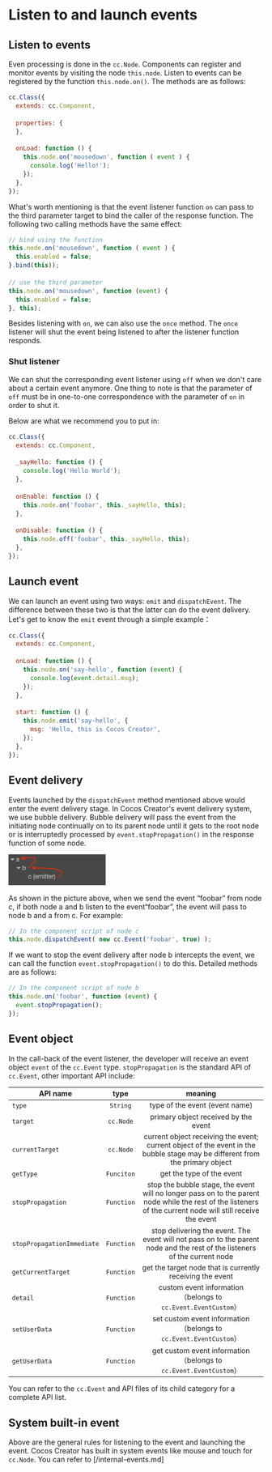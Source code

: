 # Listen to and launch events

## Listen to events

Even processing is done in the `cc.Node`. Components can register and monitor events by visiting the node `this.node`. Listen to events
can be registered by the function `this.node.on()`. The methods are as follows:

```javascript
cc.Class({
  extends: cc.Component,

  properties: {
  },

  onLoad: function () {
    this.node.on('mousedown', function ( event ) {
      console.log('Hello!');
    });
  },  
});
```

What's worth mentioning is that the event listener function `on` can pass to the third parameter target to bind the caller of the response function. The following two calling methods
have the same effect:

```javascript
// bind using the function
this.node.on('mousedown', function ( event ) {
  this.enabled = false;
}.bind(this));

// use the third parameter
this.node.on('mousedown', function (event) {
  this.enabled = false;
}, this);
```

Besides listening with `on`, we can also use the `once` method. The `once` listener will shut the event being listened to after the listener function responds.

### Shut listener

We can shut the corresponding event listener using `off` when we don't care about a certain event anymore. One thing to note is that the parameter of
`off` must be in one-to-one correspondence with the parameter of `on` in order to shut it.

Below are what we recommend you to put in:

```javascript
cc.Class({
  extends: cc.Component,

  _sayHello: function () {
    console.log('Hello World');
  },

  onEnable: function () {
    this.node.on('foobar', this._sayHello, this);
  },

  onDisable: function () {
    this.node.off('foobar', this._sayHello, this);
  },
});
```

## Launch event

We can launch an event using two ways: `emit` and `dispatchEvent`. The difference between these two is that the latter can do the event delivery.
Let's get to know the `emit` event through a simple example：

```javascript
cc.Class({
  extends: cc.Component,

  onLoad: function () {
    this.node.on('say-hello', function (event) {
      console.log(event.detail.msg);
    });
  },

  start: function () {
    this.node.emit('say-hello', {
      msg: 'Hello, this is Cocos Creator',
    });
  },
});
```

## Event delivery

Events launched by the `dispatchEvent` method mentioned above would enter the event delivery stage. In Cocos Creator's
event delivery system, we use bubble delivery. Bubble delivery will pass the event from the initiating node continually on to its parent node
until it gets to the root node or is interruptedly processed by `event.stopPropagation()` in the response function of some node.

![bubble-event](assets/bubble-event.png)

As shown in the picture above, when we send the event “foobar” from node c, if both node a and b listen to the event“foobar”,
the event will pass to node b and a from c. For example:

```javascript
// In the component script of node c
this.node.dispatchEvent( new cc.Event('foobar', true) );
```

If we want to stop the event delivery after node b intercepts the event, we can call the function `event.stopPropagation()`
to do this. Detailed methods are as follows:

```javascript
// In the component script of node b
this.node.on('foobar', function (event) {
  event.stopPropagation();
});
```

## Event object

In the call-back of the event listener, the developer will receive an event object `event` of the `cc.Event` type. `stopPropagation` is the standard API of `cc.Event`, other important API include:

| API name | type | meaning |
| ------ |:---:|:---:|
| `type` | `String` | type of the event (event name) |
| `target` | `cc.Node` | primary object received by the event |
| `currentTarget` | `cc.Node` | current object receiving the event; current object of the event in the bubble stage may be different from the primary object |
| `getType` | `Funciton` | get the type of the event |
| `stopPropagation` | `Function` | stop the bubble stage, the event will no longer pass on to the parent node while the rest of the listeners of the current node will still receive the event |
| `stopPropagationImmediate` | `Function` | stop delivering the event. The event will not pass on to the parent node and the rest of the listeners of the current node |
| `getCurrentTarget` | `Function` | get the target node that is currently receiving the event |
| `detail` | `Function` | custom event information（belongs to `cc.Event.EventCustom`） |
| `setUserData` | `Function` | set custom event information（belongs to `cc.Event.EventCustom`） |
| `getUserData` | `Function` | get custom event information（belongs to `cc.Event.EventCustom`） |

You can refer to the `cc.Event` and API files of its child category for a complete API list.

## System built-in event

Above are the general rules for listening to the event and launching the event. Cocos Creator has built in system events like mouse and touch for `cc.Node`. You can refer to [/internal-events.md]
